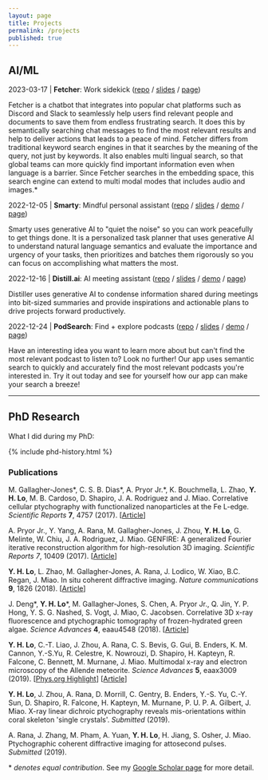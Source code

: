 ```yaml
---
layout: page
title: Projects
permalink: /projects
published: true
---
```


## AI/ML

2023-03-17 \| **Fetcher**: Work sidekick ([repo](https://github.com/hellomikelo/hackathon-cohere-qdrant) / [slides](https://storage.googleapis.com/lablab-static-eu/presentations%2Fsubmissions%2Fclfd4c4zf00903b6x3n6tf719%2Fclfd4c4zf00903b6x3n6tf719-1679093178421.pdf) / [page](https://lablab.ai/event/multilingual-semantic-search-hackathon/fetch/fetcher-the-work-sidekick))

Fetcher is a chatbot that integrates into popular chat platforms such as Discord and Slack to seamlessly help users find relevant people and documents to save them from endless frustrating search. It does this by semantically searching chat messages to find the most relevant results and help to deliver actions that leads to a peace of mind. Fetcher differs from traditional keyword search engines in that it searches by the meaning of the query, not just by keywords. It also enables multi lingual search, so that global teams can more quickly find important information even when language is a barrier. Since Fetcher searches in the embedding space, this search engine can extend to multi modal modes that includes audio and images.* 

2022-12-05 \| **Smarty**: Mindful personal assistant ([repo](https://github.com/hellomikelo/smarty) / [slides](https://docs.google.com/presentation/d/1AGgXLxIofVwwKWWS9p7DDUqIfxlBbngMrIVmSvR_2Q8/edit?usp=sharing) / [demo](https://hellomikelo-smarty-smarty-app-2flo6l.streamlit.app/) / [page](https://lablab.ai/event/generative-ai-hackathon/smarty/smarty-personal-assistant))

Smarty uses generative AI to "quiet the noise" so you can work peacefully to get things done. It is a personalized task planner that uses generative AI to understand natural language semantics and evaluate the importance and urgency of your tasks, then prioritizes and batches them rigorously so you can focus on accomplishing what matters the most.

2022-12-16 \| **Distill.ai**: AI meeting assistant ([repo](https://github.com/hellomikelo/openai-hackathon) / [slides](https://docs.google.com/presentation/d/1mOyOCs1HkmTxbvoHCTenvBFmGnSRM8ZiZsg6ddcr38w/edit?usp=sharing) / [demo](https://hellomikelo-openai-hackathon-app-wip-initial-r4od4p.streamlit.app/) / [page](https://lablab.ai/event/openai-whisper-gpt3-codex-dalle2-hackathon/headjackers/distill-ai-meeting-assistant))

Distiller uses generative AI to condense information shared during meetings into bit-sized summaries and provide inspirations and actionable plans to drive projects forward productively.

<!-- ---  -->

2022-12-24 \| **PodSearch**: Find + explore podcasts ([repo](https://github.com/hellomikelo/semantic-search-hackathon) / [slides](https://docs.google.com/presentation/d/16xZuIotA-xYZVeVV7foN4lzPn7rrYBYy_MzMpoWiszs/edit?pli=1#slide=id.g1c57b49e1f0_0_196) / [demo](https://hellomikelo-semantic-search-hackathon-streamlit-app-p4qpo5.streamlit.app/) / [page](https://lablab.ai/event/semantic-search-hackathon/info-insighters/podsearh))

Have an interesting idea you want to learn more about but can't find the most relevant podcast to listen to? Look no further! Our app uses semantic search to quickly and accurately find the most relevant podcasts you're interested in. Try it out today and see for yourself how our app can make your search a breeze!

--- 

## PhD Research

What I did during my PhD:

<!-- ![jpg](/assets/images/phd-history.jpg){:width="100%"} -->
{% include phd-history.html %}

### Publications

M. Gallagher-Jones\*, C. S. B. Dias\*, A. Pryor Jr.\*, K. Bouchmella, L. Zhao, __Y. H. Lo__, M. B. Cardoso, D. Shapiro, J. A. Rodriguez and J. Miao. Correlative cellular ptychography with functionalized nanoparticles at the Fe L-edge. _Scientific Reports_ __7__, 4757 (2017). [[Article](https://www.nature.com/articles/s41598-017-04784-5)]

A. Pryor Jr., Y. Yang, A. Rana, M. Gallagher-Jones, J. Zhou, __Y. H. Lo__, G. Melinte, W. Chiu, J. A. Rodriguez, J. Miao. GENFIRE: A generalized Fourier iterative reconstruction algorithm for high-resolution 3D imaging. _Scientific Reports_ _7_, 10409 (2017). [[Article](https://www.nature.com/articles/s41598-017-09847-1)]

__Y. H. Lo__, L. Zhao, M. Gallagher-Jones, A. Rana, J. Lodico, W. Xiao, B.C. Regan, J. Miao. In situ coherent diffractive imaging. _Nature communications_ __9__, 1826 (2018). [[Article](https://www.nature.com/articles/s41467-018-04259-9)]

J. Deng\*, __Y. H. Lo__\*, M. Gallagher-Jones, S. Chen, A. Pryor Jr., Q. Jin, Y. P. Hong, Y. S. G. Nashed, S. Vogt, J. Miao, C. Jacobsen. Correlative 3D x-ray fluorescence and ptychographic tomography of frozen-hydrated green algae. _Science Advances_ __4__, eaau4548 (2018). [[Article](https://advances.sciencemag.org/content/4/11/eaau4548)]

__Y. H. Lo__, C.-T. Liao, J. Zhou, A. Rana, C. S. Bevis, G. Gui, B. Enders, K. M. Cannon, Y.-S.Yu, R. Celestre, K. Nowrouzi, D. Shapiro, H. Kapteyn, R. Falcone, C. Bennett, M. Murnane, J. Miao. Multimodal x-ray and electron microscopy of the Allende meteorite. _Science Advances_ __5__, eaax3009 (2019). [[Phys.org Highlight](https://phys.org/news/2019-09-multimodal-x-ray-electron-microscopy-allende.html)] [[Article](https://advances.sciencemag.org/content/5/9/eaax3009.full)]

__Y. H. Lo__, J. Zhou, A. Rana, D. Morrill, C. Gentry, B. Enders, Y.-S. Yu, C.-Y. Sun, D. Shapiro, R. Falcone, H. Kapteyn, M. Murnane, P. U. P. A. Gilbert, J. Miao. X-ray linear dichroic ptychography reveals mis-orientations within coral skeleton 'single crystals'. _Submitted_ (2019).

A. Rana, J. Zhang, M. Pham, A. Yuan, __Y. H. Lo__, H. Jiang, S. Osher, J. Miao. Ptychographic coherent diffractive imaging for attosecond pulses. _Submitted_ (2019).

\* _denotes equal contribution_. See my [Google Scholar page](https://scholar.google.com/citations?user=L_oHzBUAAAAJ&hl=en) for more detail.


